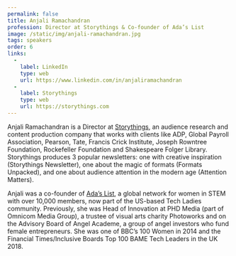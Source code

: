 ```yaml
---
permalink: false
title: Anjali Ramachandran
profession: Director at Storythings & Co-founder of Ada’s List
image: /static/img/anjali-ramachandran.jpg
tags: speakers
order: 6
links:
  -
    label: LinkedIn
    type: web
    url: https://www.linkedin.com/in/anjaliramachandran
  -
    label: Storythings
    type: web
    url: https://storythings.com
---
```


Anjali Ramachandran is a Director at [Storythings](https://storythings.com), an audience research and content production company that works with clients like ADP, Global Payroll Association, Pearson, Tate, Francis Crick Institute, Joseph Rowntree Foundation, Rockefeller Foundation and Shakespeare Folger Library. Storythings produces 3 popular newsletters: one with creative inspiration (Storythings Newsletter), one about the magic of formats (Formats Unpacked), and one about audience attention in the modern age (Attention Matters).

Anjali was a co-founder of [Ada’s List](https://www.adaslist.co/), a global network for women in STEM with over 10,000 members, now part of the US-based Tech Ladies community. Previously, she was Head of Innovation at PHD Media (part of Omnicom Media Group), a trustee of visual arts charity Photoworks and on the Advisory Board of Angel Academe, a group of angel investors who fund female entrepreneurs. She was one of BBC’s 100 Women in 2014 and the Financial Times/Inclusive Boards Top 100 BAME Tech Leaders in the UK 2018.
